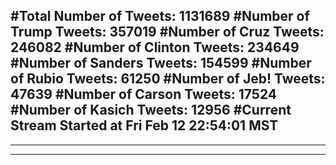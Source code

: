 #Total Number of Tweets: 1131689 
#Number of Trump Tweets: 357019
#Number of Cruz Tweets: 246082
#Number of Clinton Tweets: 234649
#Number of Sanders Tweets: 154599
#Number of Rubio Tweets: 61250
#Number of Jeb! Tweets: 47639
#Number of Carson Tweets: 17524
#Number of Kasich Tweets: 12956
#Current Stream Started at Fri Feb 12 22:54:01 MST
---
---
---
